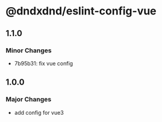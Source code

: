 # @dndxdnd/eslint-config-vue

## 1.1.0

### Minor Changes

- 7b95b31: fix vue config

## 1.0.0

### Major Changes

- add config for vue3
